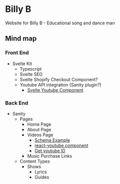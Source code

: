 # Billy B

Website for Billy B - Educational song and dance man

## Mind map

### Front End

- Svelte Kit
  - Typescript
  - Svelte SEO
  - Svelte Shopify Checkout Component?
  - Youtube API integration (Sanity plugin?)
    - [Svelte Youtube Component](https://github.com/PandaWhisperer/svelte-youtube)
  

### Back End

- Sanity
  - Pages
    - Home Page
    - About Page
    - Videos Page
      - [Schema Example](https://www.sanity.io/guides/portable-text-how-to-add-a-custom-youtube-embed-block)
      - [react-youtube component](https://www.npmjs.com/package/react-youtube)
      - [Get youtube ID](https://www.npmjs.com/package/get-youtube-id)
    - Music Purchase Links
  - Content Types
    - Shows
      - Lyrics
      - Guides

